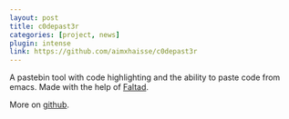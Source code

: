 ```yaml
---
layout: post
title: c0depast3r
categories: [project, news]
plugin: intense
link: https://github.com/aimxhaisse/c0depast3r
---
```


A pastebin tool with code highlighting and the ability to paste code
from emacs. Made with the help of [Faltad](http://faltad.sbrk.org).

More on [github](https://github.com/aimxhaisse/c0depast3r).
